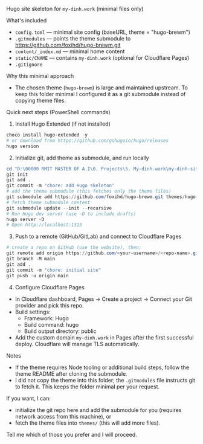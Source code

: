 Hugo site skeleton for `my-dinh.work` (minimal files only)

What's included
- `config.toml` — minimal site config (baseURL, theme = "hugo-brewm")
- `.gitmodules` — points the theme submodule to https://github.com/foxihd/hugo-brewm.git
- `content/_index.md` — minimal home content
- `static/CNAME` — contains `my-dinh.work` (optional for Cloudflare Pages)
- `.gitignore`

Why this minimal approach
- The chosen theme (`hugo-brewm`) is large and maintained upstream. To keep this folder minimal I configured it as a git submodule instead of copying theme files.

Quick next steps (PowerShell commands)

1) Install Hugo Extended (if not installed)
```powershell
choco install hugo-extended -y
# or download from https://github.com/gohugoio/hugo/releases
hugo version
```

2) Initialize git, add theme as submodule, and run locally
```powershell
cd "D:\00000 RMIT MASTER OF A.I\0. Projects\5. My-dinh.work\my-dinh-site"
git init
git add .
git commit -m "chore: add Hugo skeleton"
# add the theme submodule (this fetches only the theme files)
git submodule add https://github.com/foxihd/hugo-brewm.git themes/hugo-brewm
# fetch theme submodule content
git submodule update --init --recursive
# Run Hugo dev server (use -D to include drafts)
hugo server -D
# Open http://localhost:1313
```

3) Push to a remote (GitHub/GitLab) and connect to Cloudflare Pages
```powershell
# create a repo on GitHub (use the website), then:
git remote add origin https://github.com/<your-username>/<repo-name>.git
git branch -M main
git add .
git commit -m "chore: initial site"
git push -u origin main
```

4) Configure Cloudflare Pages
- In Cloudflare dashboard, Pages → Create a project → Connect your Git provider and pick this repo.
- Build settings:
  - Framework: Hugo
  - Build command: hugo
  - Build output directory: public
- Add the custom domain `my-dinh.work` in Pages after the first successful deploy. Cloudflare will manage TLS automatically.

Notes
- If the theme requires Node tooling or additional build steps, follow the theme README after cloning the submodule.
- I did not copy the theme into this folder; the `.gitmodules` file instructs git to fetch it. This keeps the folder minimal per your request.

If you want, I can:
- initialize the git repo here and add the submodule for you (requires network access from this machine), or
- fetch the theme files into `themes/` (this will add more files).

Tell me which of those you prefer and I will proceed.
